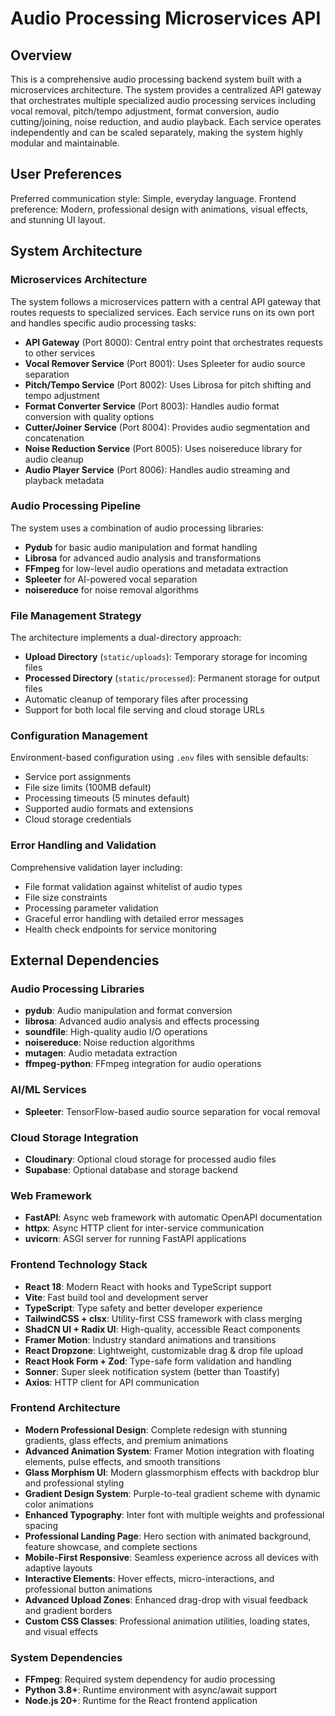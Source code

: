 # Audio Processing Microservices API

## Overview

This is a comprehensive audio processing backend system built with a microservices architecture. The system provides a centralized API gateway that orchestrates multiple specialized audio processing services including vocal removal, pitch/tempo adjustment, format conversion, audio cutting/joining, noise reduction, and audio playback. Each service operates independently and can be scaled separately, making the system highly modular and maintainable.

## User Preferences

Preferred communication style: Simple, everyday language.
Frontend preference: Modern, professional design with animations, visual effects, and stunning UI layout.

## System Architecture

### Microservices Architecture
The system follows a microservices pattern with a central API gateway that routes requests to specialized services. Each service runs on its own port and handles specific audio processing tasks:

- **API Gateway** (Port 8000): Central entry point that orchestrates requests to other services
- **Vocal Remover Service** (Port 8001): Uses Spleeter for audio source separation
- **Pitch/Tempo Service** (Port 8002): Uses Librosa for pitch shifting and tempo adjustment
- **Format Converter Service** (Port 8003): Handles audio format conversion with quality options
- **Cutter/Joiner Service** (Port 8004): Provides audio segmentation and concatenation
- **Noise Reduction Service** (Port 8005): Uses noisereduce library for audio cleanup
- **Audio Player Service** (Port 8006): Handles audio streaming and playback metadata

### Audio Processing Pipeline
The system uses a combination of audio processing libraries:
- **Pydub** for basic audio manipulation and format handling
- **Librosa** for advanced audio analysis and transformations
- **FFmpeg** for low-level audio operations and metadata extraction
- **Spleeter** for AI-powered vocal separation
- **noisereduce** for noise removal algorithms

### File Management Strategy
The architecture implements a dual-directory approach:
- **Upload Directory** (`static/uploads`): Temporary storage for incoming files
- **Processed Directory** (`static/processed`): Permanent storage for output files
- Automatic cleanup of temporary files after processing
- Support for both local file serving and cloud storage URLs

### Configuration Management
Environment-based configuration using `.env` files with sensible defaults:
- Service port assignments
- File size limits (100MB default)
- Processing timeouts (5 minutes default)
- Supported audio formats and extensions
- Cloud storage credentials

### Error Handling and Validation
Comprehensive validation layer including:
- File format validation against whitelist of audio types
- File size constraints
- Processing parameter validation
- Graceful error handling with detailed error messages
- Health check endpoints for service monitoring

## External Dependencies

### Audio Processing Libraries
- **pydub**: Audio manipulation and format conversion
- **librosa**: Advanced audio analysis and effects processing
- **soundfile**: High-quality audio I/O operations
- **noisereduce**: Noise reduction algorithms
- **mutagen**: Audio metadata extraction
- **ffmpeg-python**: FFmpeg integration for audio operations

### AI/ML Services
- **Spleeter**: TensorFlow-based audio source separation for vocal removal

### Cloud Storage Integration
- **Cloudinary**: Optional cloud storage for processed audio files
- **Supabase**: Optional database and storage backend

### Web Framework
- **FastAPI**: Async web framework with automatic OpenAPI documentation
- **httpx**: Async HTTP client for inter-service communication
- **uvicorn**: ASGI server for running FastAPI applications

### Frontend Technology Stack
- **React 18**: Modern React with hooks and TypeScript support
- **Vite**: Fast build tool and development server
- **TypeScript**: Type safety and better developer experience
- **TailwindCSS + clsx**: Utility-first CSS framework with class merging
- **ShadCN UI + Radix UI**: High-quality, accessible React components
- **Framer Motion**: Industry standard animations and transitions
- **React Dropzone**: Lightweight, customizable drag & drop file upload
- **React Hook Form + Zod**: Type-safe form validation and handling  
- **Sonner**: Super sleek notification system (better than Toastify)
- **Axios**: HTTP client for API communication

### Frontend Architecture
- **Modern Professional Design**: Complete redesign with stunning gradients, glass effects, and premium animations
- **Advanced Animation System**: Framer Motion integration with floating elements, pulse effects, and smooth transitions
- **Glass Morphism UI**: Modern glassmorphism effects with backdrop blur and professional styling
- **Gradient Design System**: Purple-to-teal gradient scheme with dynamic color animations
- **Enhanced Typography**: Inter font with multiple weights and professional spacing
- **Professional Landing Page**: Hero section with animated background, feature showcase, and complete sections
- **Mobile-First Responsive**: Seamless experience across all devices with adaptive layouts
- **Interactive Elements**: Hover effects, micro-interactions, and professional button animations
- **Advanced Upload Zones**: Enhanced drag-drop with visual feedback and gradient borders
- **Custom CSS Classes**: Professional animation utilities, loading states, and visual effects

### System Dependencies
- **FFmpeg**: Required system dependency for audio processing
- **Python 3.8+**: Runtime environment with async/await support
- **Node.js 20+**: Runtime for the React frontend application